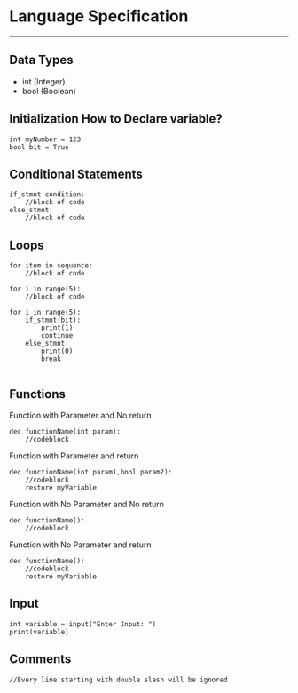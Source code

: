 # Language Specification


---
## Data Types
- int (Integer)
- bool (Boolean)

## Initialization How to Declare variable?
```
int myNumber = 123
bool bit = True
```

## Conditional Statements
```
if_stmnt condition:
    //block of code
else_stmnt:
    //block of code
```

## Loops
```
for item in sequence:
    //block of code

for i in range(5):
    //block of code

```


```
for i in range(5):
    if_stmnt(bit):
        print(1)
        continue
    else_stmnt:
        print(0)
        break


```

## Functions

Function with Parameter and No return
```
dec functionName(int param):
    //codeblock
```
Function with Parameter and return
```
dec functionName(int param1,bool param2):
    //codeblock
    restore myVariable
```
Function with No Parameter and No return
```
dec functionName():
    //codeblock
```
Function with No Parameter and return
```
dec functionName():
    //codeblock
    restore myVariable
```


## Input
```
int variable = input("Enter Input: ") 
print(variable)
```

## Comments 
```
//Every line starting with double slash will be ignored
```
